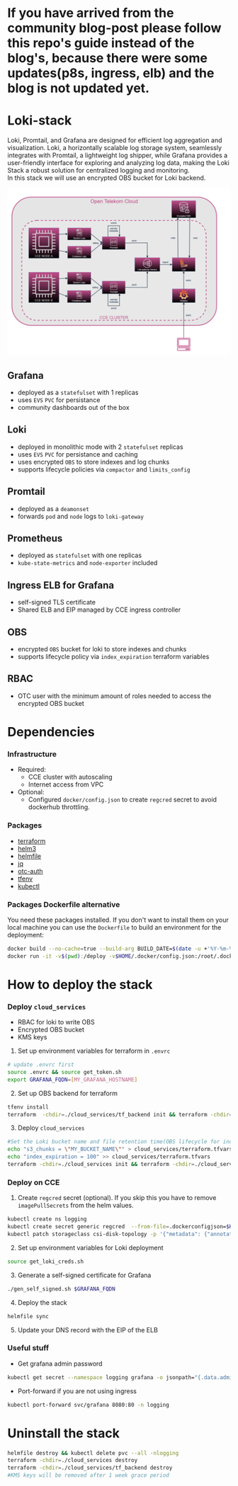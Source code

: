 # If you have arrived from the community blog-post please follow this repo's guide instead of the blog's, because there were some updates(p8s, ingress, elb) and the blog is not updated yet.

# Loki-stack
Loki, Promtail, and Grafana are designed for efficient log aggregation and visualization. Loki, a horizontally scalable log storage system, seamlessly integrates with Promtail, a lightweight log shipper, while Grafana provides a user-friendly interface for exploring and analyzing log data, making the Loki Stack a robust solution for centralized logging and monitoring.  
In this stack we will use an encrypted OBS bucket for Loki backend.

![Image](img/loki-arch-on-otc.png)

## Grafana
- deployed as a `statefulset` with 1 replicas
- uses `EVS` `PVC` for persistance
- community dashboards out of the box

## Loki
- deployed in monolithic mode with 2 `statefulset` replicas
- uses `EVS` `PVC` for persistance and caching
- uses encrypted `OBS` to store indexes and log chunks
- supports lifecycle policies via `compactor` and `limits_config`

## Promtail
- deployed as a `deamonset`
- forwards `pod` and `node` logs to `loki-gateway`

## Prometheus
- deployed as `statefulset` with one replicas
- `kube-state-metrics` and `node-exporter` included

## Ingress ELB for Grafana
- self-signed TLS certificate
- Shared ELB and EIP managed by CCE ingress controller

## OBS
- encrypted `OBS` bucket for loki to store indexes and chunks
- supports lifecycle policy via `index_expiration` terraform variables

## RBAC
- OTC user with the minimum amount of roles needed to access the encrypted OBS bucket

# Dependencies

### Infrastructure
- Required:
  - CCE cluster with autoscaling
  - Internet access from VPC
- Optional:
  - Configured `docker/config.json` to create `regcred` secret to avoid dockerhub throttling.

### Packages
- [terraform](https://developer.hashicorp.com/terraform/tutorials/aws-get-started/install-cli)
- [helm3](https://helm.sh/docs/intro/install/)
- [helmfile](https://helmfile.readthedocs.io/en/latest/#installation)
- [jq](https://jqlang.github.io/jq/download/)
- [otc-auth](https://github.com/iits-consulting/otc-auth)
- [tfenv](https://github.com/tfutils/tfenv)
- [kubectl](https://github.com/kubernetes/kubernetes/blob/master/CHANGELOG/CHANGELOG-1.25.md#client-binaries)

### Packages Dockerfile alternative
You need these packages installed. If you don't want to install them on your local machine you can use the `Dockerfile` to build an environment for the deployment:
```bash
docker build --no-cache=true --build-arg BUILD_DATE=$(date -u +'%Y-%m-%dT%H:%M:%SZ') --tag loki-deployer:latest .
docker run -it -v$(pwd):/deploy -v$HOME/.docker/config.json:/root/.docker/config.json -v$HOME/.kube/config:/root/.kube/config loki-deployer:latest
```


# How to deploy the stack

### Deploy `cloud_services`
- RBAC for loki to write OBS
- Encrypted OBS bucket
- KMS keys

1. Set up environment variables for terraform in `.envrc`
```bash
# update .envrc first
source .envrc && source get_token.sh
export GRAFANA_FQDN=[MY_GRAFANA_HOSTNAME]
```
2. Set up OBS backend for terraform  
```bash
tfenv install
terraform  -chdir=./cloud_services/tf_backend init && terraform -chdir=./cloud_services/tf_backend apply
```
3. Deploy `cloud_services`  
  
```bash
#Set the Loki bucket name and file retention time(OBS lifecycle for indexes) for cloud_services
echo "s3_chunks = \"MY_BUCKET_NAME\"" > cloud_services/terraform.tfvars
echo "index_expiration = 100" >> cloud_services/terraform.tfvars
terraform -chdir=./cloud_services init && terraform -chdir=./cloud_services apply
```  

### Deploy on CCE
1. Create `regcred` secret (optional). If you skip this you have to remove `imagePullSecrets` from the helm values.
```bash
kubectl create ns logging
kubectl create secret generic regcred  --from-file=.dockerconfigjson=$HOME/.docker/config.json --type=kubernetes.io/dockerconfigjson -n logging
kubectl patch storageclass csi-disk-topology -p '{"metadata": {"annotations":{"storageclass.kubernetes.io/is-default-class":"true"}}}'
```
2. Set up environment variables for Loki deployment
```bash
source get_loki_creds.sh
```  
3. Generate a self-signed certificate for Grafana
```bash
./gen_self_signed.sh $GRAFANA_FQDN 
```
4. Deploy the stack
```bash
helmfile sync
```
5. Update your DNS record with the EIP of the ELB

### Useful stuff

- Get grafana admin password
```bash
kubectl get secret --namespace logging grafana -o jsonpath="{.data.admin-password}" | base64 --decode ; echo
```
- Port-forward if you are not using ingress
```bash
kubectl port-forward svc/grafana 8080:80 -n logging
```

# Uninstall the stack
```bash
helmfile destroy && kubectl delete pvc --all -nlogging
terraform -chdir=./cloud_services destroy
terraform -chdir=./cloud_services/tf_backend destroy
#KMS keys will be removed after 1 week grace period
```
